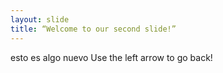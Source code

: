 ```yaml
---
layout: slide
title: “Welcome to our second slide!”
---
```

esto es algo nuevo
Use the left arrow to go back!
